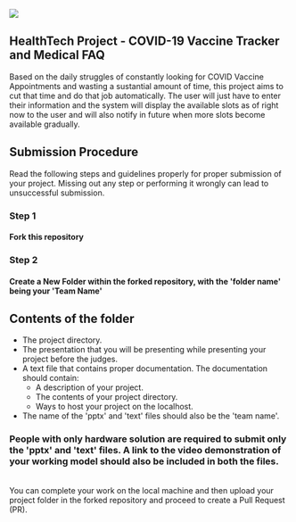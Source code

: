 ![](https://www.paho.org/sites/default/files/styles/flexslider_full/public/2021-01/covid-19-vaccination-1500-991-2.jpg?h=33d2e14c&itok=Oyhv-gky)

## HealthTech Project - COVID-19 Vaccine Tracker and Medical FAQ

Based on the daily struggles of constantly looking for COVID Vaccine Appointments and wasting a sustantial amount of time, this project aims to cut that time and do that job automatically. The user will just have to enter their information and the system will display the available slots as of right now to the user and will also notify in future when more slots become available gradually.

## Submission Procedure
Read the following steps and guidelines properly for proper submission of your project. Missing out any step or performing it wrongly can lead to unsuccessful submission. 

### Step 1
#### Fork this repository

### Step 2
#### Create a New Folder within the forked repository, with the 'folder name' being your 'Team Name'

## Contents of the folder
+ The project directory.
+ The presentation that you will be presenting while presenting your project before the judges.
+ A text file that contains proper documentation. The documentation should contain:
    - A description of your project.
    - The contents of your project directory.
    - Ways to host your project on the localhost.
+ The name of the 'pptx' and 'text' files should also be the 'team name'.

### People with only hardware solution are required to submit only the 'pptx' and 'text' files. A link to the video demonstration of your working model should also be included in both the files.

\
You can complete your work on the local machine and then upload your project folder in the forked repository and proceed to create a Pull Request (PR).
